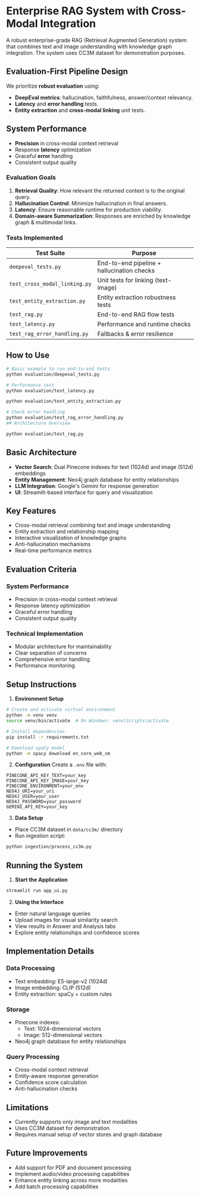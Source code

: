 # Enterprise RAG System with Cross-Modal Integration

A robust enterprise-grade RAG (Retrieval Augmented Generation) system that combines text and image understanding with knowledge graph integration. The system uses CC3M dataset for demonstration purposes.

## Evaluation-First Pipeline Design

We prioritize **robust evaluation** using:
- **DeepEval metrics**: hallucination, faithfulness, answer/context relevancy.
- **Latency** and **error handling** tests.
- **Entity extraction** and **cross-modal linking** unit tests.

## System Performance
- **Precision** in cross-modal context retrieval
- Response **latency** optimization
- Graceful **error** handling
- Consistent output quality

### Evaluation Goals

1. **Retrieval Quality**: How relevant the returned context is to the original query.
2. **Hallucination Control**: Minimize hallucination in final answers.
3. **Latency**: Ensure reasonable runtime for production viability.
4. **Domain-aware Summarization**: Responses are enriched by knowledge graph & multimodal links.

### Tests Implemented

| Test Suite                    | Purpose                                   |
|--------------------------     |-------------------------------------------|
| `deepeval_tests.py`           | End-to-end pipeline + hallucination checks |
| `test_cross_modal_linking.py` | Unit tests for linking (text-image)   |
| `test_entity_extraction.py`   | Entity extraction robustness tests   |
| `test_rag.py`                 | End-to-end RAG flow tests                 |
| `test_latency.py`             | Performance and runtime checks            |
| `test_rag_error_handling.py`  | Fallbacks & error resilience          |


##  How to Use

```bash
# Basic example to run end-to-end tests
python evaluation/deepeval_tests.py

# Performance test
python evaluation/test_latency.py

python evaluation/test_entity_extraction.py

# Check error handling
python evaluation/test_rag_error_handling.py
## Architecture Overview

python evaluation/test_rag.py

```

## Basic Architecture

- **Vector Search**: Dual Pinecone indexes for text (1024d) and image (512d) embeddings
- **Entity Management**: Neo4j graph database for entity relationships
- **LLM Integration**: Google's Gemini for response generation
- **UI**: Streamlit-based interface for query and visualization

## Key Features

- Cross-modal retrieval combining text and image understanding
- Entity extraction and relationship mapping
- Interactive visualization of knowledge graphs
- Anti-hallucination mechanisms
- Real-time performance metrics

## Evaluation Criteria

### System Performance
- Precision in cross-modal context retrieval
- Response latency optimization
- Graceful error handling
- Consistent output quality

### Technical Implementation
- Modular architecture for maintainability
- Clear separation of concerns
- Comprehensive error handling
- Performance monitoring

## Setup Instructions

1. **Environment Setup**
```bash
# Create and activate virtual environment
python -m venv venv
source venv/bin/activate  # On Windows: venv\Scripts\activate

# Install dependencies
pip install -r requirements.txt

# Download spaCy model
python -m spacy download en_core_web_sm
```

2. **Configuration**
Create a `.env` file with:
```
PINECONE_API_KEY_TEXT=your_key
PINECONE_API_KEY_IMAGE=your_key
PINECONE_ENVIRONMENT=your_env
NEO4J_URI=your_uri
NEO4J_USER=your_user
NEO4J_PASSWORD=your_password
GEMINI_API_KEY=your_key
```

3. **Data Setup**
- Place CC3M dataset in `data/cc3m/` directory
- Run ingestion script:
```bash
python ingestion/process_cc3m.py
```

## Running the System

1. **Start the Application**
```bash
streamlit run app_ui.py
```

2. **Using the Interface**
- Enter natural language queries
- Upload images for visual similarity search
- View results in Answer and Analysis tabs
- Explore entity relationships and confidence scores

## Implementation Details

### Data Processing
- Text embedding: E5-large-v2 (1024d)
- Image embedding: CLIP (512d)
- Entity extraction: spaCy + custom rules

### Storage
- Pinecone indexes:
  - Text: 1024-dimensional vectors
  - Image: 512-dimensional vectors
- Neo4j graph database for entity relationships

### Query Processing
- Cross-modal context retrieval
- Entity-aware response generation
- Confidence score calculation
- Anti-hallucination checks

## Limitations

- Currently supports only image and text modalities
- Uses CC3M dataset for demonstration
- Requires manual setup of vector stores and graph database

## Future Improvements

- Add support for PDF and document processing
- Implement audio/video processing capabilities
- Enhance entity linking across more modalities
- Add batch processing capabilities